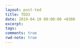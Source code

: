 ```yaml
---
layout: post-ted
title: TED3
date: 2019-04-10 00:00:00 +0300
excerpt:
tags:
comments: true
rwd-note: true
---
```


